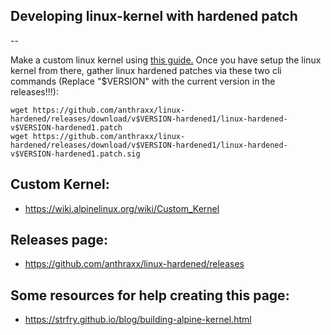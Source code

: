 ## Developing linux-kernel with hardened patch
--

Make a custom linux kernel using [this guide.](#Custom_Kernel) Once you have setup the linux kernel from there, gather linux hardened patches via these two cli commands (Replace "$VERSION" with the current version in the releases!!!):

```
wget https://github.com/anthraxx/linux-hardened/releases/download/v$VERSION-hardened1/linux-hardened-v$VERSION-hardened1.patch
wget https://github.com/anthraxx/linux-hardened/releases/download/v$VERSION-hardened1/linux-hardened-v$VERSION-hardened1.patch.sig
```


## Custom Kernel:
- https://wiki.alpinelinux.org/wiki/Custom_Kernel

## Releases page:
- https://github.com/anthraxx/linux-hardened/releases

## Some resources for help creating this page:
- https://strfry.github.io/blog/building-alpine-kernel.html
